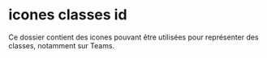 # icones classes id

Ce dossier contient des icones pouvant être utilisées pour représenter des classes, notamment sur Teams.
